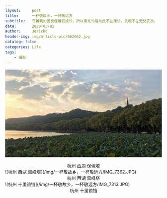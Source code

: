 ```yaml
---
layout:     post
title:      一杯敬故乡，一杯敬远方
subtitle:   守着我的善良催着我成长，所以南北的路从此不在漫长，灵魂不在无处安放。     ——毛不易《消愁》
date:       2020-03-01
author:     Jericho
header-img: img/article-pic/662662.jpg
catalog: false
categories: Life
tags:
    - 摄影
---
```

![杭州 西湖 保俶塔](/img/一杯敬故乡，一杯敬远方/IMG_7345.JPG)
<center>杭州 西湖 保俶塔</center>
![杭州 西湖 雷峰塔](/img/一杯敬故乡，一杯敬远方/IMG_7362.JPG)
<center>杭州 西湖 雷峰塔</center>
![杭州 十里锒铛](/img/一杯敬故乡，一杯敬远方/IMG_7313.JPG)
<center>杭州 十里锒铛</center>